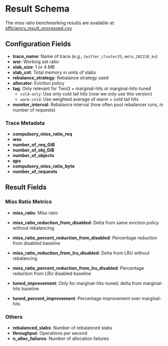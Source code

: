 # Result Schema

The miss ratio benchmarking results are available at: [efficiency_result_processed.csv](https://github.com/eth-easl/slab-rebalance-bench/blob/main/exp/result/efficiency_result_processed.csv)

## Configuration Fields

- **trace_name**: Name of trace (e.g., `twitter_cluster25`, `meta_202210_kv`)
- **wsr**: Working set ratio
- **slab_size**: 1 or 4 MB
- **slab_cnt**: Total memory in units of slabs
- **rebalance_strategy**: Rebalance strategy used
- **allocator**: Eviction policy
- **tag**: Only relevant for TwoQ + marginal-hits or marginal-hits-tuned
  - `cold-only`: Use only cold tail hits (now we only use this version)
  - `warm-cold`: Use weighted average of warm + cold tail hits
- **monitor_interval**: Rebalance interval (how often pool rebalancer runs, in number of requests)

### Trace Metadata
- **compulsory_miss_ratio_req**
- **wss**
- **number_of_req_GiB**
- **number_of_obj_GiB**
- **number_of_objects**
- **qps**
- **compulsory_miss_ratio_byte**
- **number_of_requests**

## Result Fields

### Miss Ratio Metrics
- **miss_ratio**: Miss ratio
- **miss_ratio_reduction_from_disabled**: Delta from same eviction policy without rebalancing
- **miss_ratio_percent_reduction_from_disabled**: Percentage reduction from disabled baseline
- **miss_ratio_reduction_from_lru_disabled**: Delta from LRU without rebalancing
- **miss_ratio_percent_reduction_from_lru_disabled**: Percentage reduction from LRU disabled baseline

- **tuned_improvement**: Only for marginal-hits-tuned; delta from marginal-hits baseline
- **tuned_percent_improvement**: Percentage improvement over marginal-hits

### Others
- **rebalanced_slabs**: Number of rebalanced slabs
- **throughput**: Operations per second
- **n_alloc_failures**: Number of allocation failures